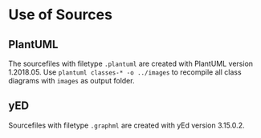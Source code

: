 # Use of Sources

## PlantUML
The sourcefiles with filetype `.plantuml` are created with PlantUML version 1.2018.05.
Use `plantuml classes-* -o ../images` to recompile all class diagrams with `images` as output folder.

## yED
Sourcefiles with filetype `.graphml` are created with yEd version 3.15.0.2.

